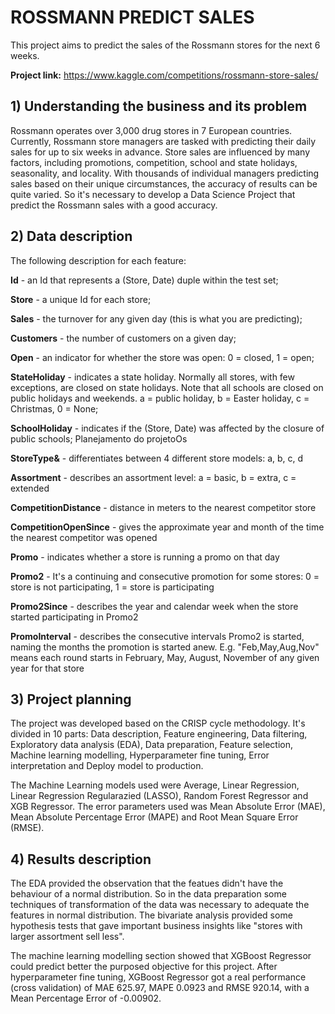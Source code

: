 # ROSSMANN PREDICT SALES
This project aims to predict the sales of the Rossmann stores for the next 6 weeks.

**Project link:** https://www.kaggle.com/competitions/rossmann-store-sales/

## 1) Understanding the business and its problem
Rossmann operates over 3,000 drug stores in 7 European countries. Currently, Rossmann store managers are tasked with predicting their daily sales for up to six weeks in advance. Store sales are influenced by many factors, including promotions, competition, school and state holidays, seasonality, and locality. With thousands of individual managers predicting sales based on their unique circumstances, the accuracy of results can be quite varied. So it's necessary to develop a Data Science Project that predict the Rossmann sales with a good accuracy.

## 2) Data description
The following description for each feature:

**Id** - an Id that represents a (Store, Date) duple within the test set;

**Store** - a unique Id for each store;

**Sales** - the turnover for any given day (this is what you are predicting);

**Customers** - the number of customers on a given day;

**Open** - an indicator for whether the store was open: 0 = closed, 1 = open;

**StateHoliday** - indicates a state holiday. Normally all stores, with few exceptions, are closed on state holidays. Note that all schools are closed on public holidays and weekends. a = public holiday, b = Easter holiday, c = Christmas, 0 = None;

**SchoolHoliday** - indicates if the (Store, Date) was affected by the closure of public schools; Planejamento do projetoOs

**StoreType&** - differentiates between 4 different store models: a, b, c, d

**Assortment** - describes an assortment level: a = basic, b = extra, c = extended

**CompetitionDistance** - distance in meters to the nearest competitor store

**CompetitionOpenSince** - gives the approximate year and month of the time the nearest competitor was opened

**Promo** - indicates whether a store is running a promo on that day

**Promo2** - It's a continuing and consecutive promotion for some stores: 0 = store is not participating, 1 = store is participating

**Promo2Since** - describes the year and calendar week when the store started participating in Promo2

**PromoInterval** - describes the consecutive intervals Promo2 is started, naming the months the promotion is started anew. E.g. "Feb,May,Aug,Nov" means each round starts in February, May, August, November of any given year for that store

## 3) Project planning
The project was developed based on the CRISP cycle methodology. It's divided in 10 parts: Data description, Feature engineering, Data filtering, Exploratory data analysis (EDA), Data preparation, Feature selection, Machine learning modelling, Hyperparameter fine tuning, Error interpretation and Deploy model to production.

The Machine Learning models used were Average, Linear Regression, Linear Regression Regularazied (LASSO), Random Forest Regressor and XGB Regressor. The error parameters used was Mean Absolute Error (MAE), Mean Absolute Percentage Error (MAPE) and Root Mean Square Error (RMSE).

## 4) Results description
The EDA provided the observation that the featues didn't have the behaviour of a normal distribution. So in the data preparation some techniques of transformation of the data was necessary to adequate the features in normal distribution. The bivariate analysis provided some hypothesis tests that gave important business insights like "stores with larger assortment sell less".

The machine learning modelling section showed that XGBoost Regressor could predict better the purposed objective for this project. After hyperparameter fine tuning, XGBoost Regressor got a real performance (cross validation) of MAE 625.97, MAPE 0.0923 and RMSE 920.14, with a Mean Percentage Error of -0.00902.

